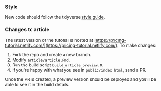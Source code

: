 ### Style

New code should follow the tidyverse [style guide](http://style.tidyverse.org).

### Changes to article

The latest version of the tutorial is hosted at [https://pricing-tutorial.netlify.com/](https://pricing-tutorial.netlify.com/). To make changes:

1. Fork the repo and create a new branch.
2. Modify `article/article.Rmd`.
3. Run the build script `build_article_preview.R`.
4. If you're happy with what you see in `public/index.html`, send a PR.

Once the PR is created, a preview version should be deployed and you'll be able to see it in the build details.
